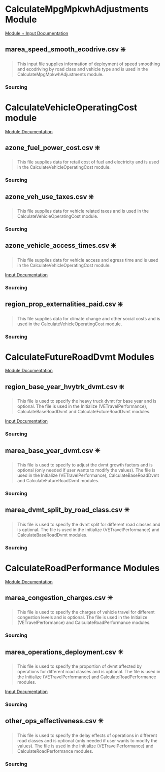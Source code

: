 # CalculateMpgMpkwhAdjustments Module

[Module + Input Documentation](https://github.com/VisionEval/VisionEval-Docs/blob/master/tutorials/verspm/Modules_and_Outputs.md/#calculatempgmpkwhadjustments)

## marea_speed_smooth_ecodrive.csv ❇️

>This input file supplies information of deployment of speed smoothing and ecodriving by road class and vehicle type and is used in the CalculateMpgMpkwhAdjustments module.

### Sourcing


# CalculateVehicleOperatingCost module

[Module Documentation](https://github.com/VisionEval/VisionEval-Docs/blob/master/tutorials/verspm/Modules_and_Outputs.md/#calculatevehicleoperatingcost)

## azone_fuel_power_cost.csv ❇️

>This file supplies data for retail cost of fuel and electricity and is used in the CalculateVehicleOperatingCost module.

### Sourcing


## azone_veh_use_taxes.csv ❇️

>This file supplies data for vehicle related taxes and is used in the CalculateVehicleOperatingCost module.

### Sourcing


## azone_vehicle_access_times.csv ❇️

>This file supplies data for vehicle access and egress time and is used in the CalculateVehicleOperatingCost module.

[Input Documentation](https://github.com/VisionEval/VisionEval-Docs/blob/master/tutorials/verspm/Modules_and_Outputs.md/#user-input-files-34)

### Sourcing


## region_prop_externalities_paid.csv ❇️

>This file supplies data for climate change and other social costs and is used in the CalculateVehicleOperatingCost module.

### Sourcing


# CalculateFutureRoadDvmt Modules

[Module Documentation](https://github.com/VisionEval/VisionEval-Docs/blob/master/tutorials/verspm/Modules_and_Outputs.md/#calculatefutureroaddvmt)

## region_base_year_hvytrk_dvmt.csv ❇️

>This file is used to specify the heavy truck dvmt for base year and is optional. The file is used in the Initialize (VETravelPerformance), CalculateBaseRoadDvmt and CalculateFutureRoadDvmt modules.

[Input Documentation](https://github.com/VisionEval/VisionEval-Docs/blob/master/tutorials/verspm/Modules_and_Outputs.md/#user-input-files-30)

### Sourcing


## marea_base_year_dvmt.csv ✴️

>This file is used to specify to adjust the dvmt growth factors and is optional (only needed if user wants to modify the values). The file is used in the Initialize (VETravelPerformance), CalculateBaseRoadDvmt and CalculateFutureRoadDvmt modules.

### Sourcing


## marea_dvmt_split_by_road_class.csv ✴️

>This file is used to specify the dvmt split for different road classes and is optional. The file is used in the Initialize (VETravelPerformance) and CalculateBaseRoadDvmt modules.

### Sourcing


# CalculateRoadPerformance Modules

[Module Documentation](https://github.com/VisionEval/VisionEval-Docs/blob/master/tutorials/verspm/Modules_and_Outputs.md/#calculateroadperformance)

## marea_congestion_charges.csv ✴️

>This file is used to specify the charges of vehicle travel for different congestion levels and is optional. The file is used in the Initialize (VETravelPerformance) and CalculateRoadPerformance modules.

### Sourcing


## marea_operations_deployment.csv ✴️

>This file is used to specify the proportion of dvmt affected by operations for different road classes and is optional. The file is used in the Initialize (VETravelPerformance) and CalculateRoadPerformance modules.

[Input Documentation](https://github.com/VisionEval/VisionEval-Docs/blob/master/tutorials/verspm/Modules_and_Outputs.md/#user-input-files-31)

### Sourcing


## other_ops_effectiveness.csv ✴️

>This file is used to specify the delay effects of operations in different road classes and is optional (only needed if user wants to modify the values). The file is used in the Initialize (VETravelPerformance) and CalculateRoadPerformance modules.

### Sourcing

